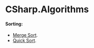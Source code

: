 # CSharp.Algorithms

#### Sorting:
  * [Merge Sort](Algorithms/Sorts/MergeSort.cs).
  * [Quick Sort](Algorithms/Sorts/QuickSort.cs).